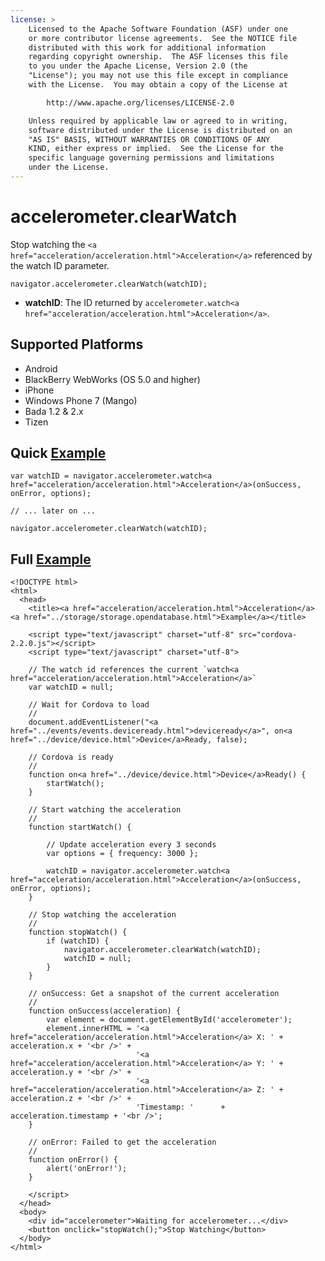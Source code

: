 ```yaml
---
license: >
    Licensed to the Apache Software Foundation (ASF) under one
    or more contributor license agreements.  See the NOTICE file
    distributed with this work for additional information
    regarding copyright ownership.  The ASF licenses this file
    to you under the Apache License, Version 2.0 (the
    "License"); you may not use this file except in compliance
    with the License.  You may obtain a copy of the License at

        http://www.apache.org/licenses/LICENSE-2.0

    Unless required by applicable law or agreed to in writing,
    software distributed under the License is distributed on an
    "AS IS" BASIS, WITHOUT WARRANTIES OR CONDITIONS OF ANY
    KIND, either express or implied.  See the License for the
    specific language governing permissions and limitations
    under the License.
---
```


accelerometer.clearWatch
========================

Stop watching the `<a href="acceleration/acceleration.html">Acceleration</a>` referenced by the watch ID parameter.

    navigator.accelerometer.clearWatch(watchID);

- __watchID__: The ID returned by `accelerometer.watch<a href="acceleration/acceleration.html">Acceleration</a>`.

Supported Platforms
-------------------

- Android
- BlackBerry WebWorks (OS 5.0 and higher)
- iPhone
- Windows Phone 7 (Mango)
- Bada 1.2 & 2.x
- Tizen

Quick <a href="../storage/storage.opendatabase.html">Example</a>
-------------

    var watchID = navigator.accelerometer.watch<a href="acceleration/acceleration.html">Acceleration</a>(onSuccess, onError, options);
    
    // ... later on ...
    
    navigator.accelerometer.clearWatch(watchID);
    
Full <a href="../storage/storage.opendatabase.html">Example</a>
------------

    <!DOCTYPE html>
    <html>
      <head>
        <title><a href="acceleration/acceleration.html">Acceleration</a> <a href="../storage/storage.opendatabase.html">Example</a></title>

        <script type="text/javascript" charset="utf-8" src="cordova-2.2.0.js"></script>
        <script type="text/javascript" charset="utf-8">

        // The watch id references the current `watch<a href="acceleration/acceleration.html">Acceleration</a>`
        var watchID = null;
        
        // Wait for Cordova to load
        //
        document.addEventListener("<a href="../events/events.deviceready.html">deviceready</a>", on<a href="../device/device.html">Device</a>Ready, false);

        // Cordova is ready
        //
        function on<a href="../device/device.html">Device</a>Ready() {
            startWatch();
        }

        // Start watching the acceleration
        //
        function startWatch() {
            
            // Update acceleration every 3 seconds
            var options = { frequency: 3000 };
            
            watchID = navigator.accelerometer.watch<a href="acceleration/acceleration.html">Acceleration</a>(onSuccess, onError, options);
        }
        
        // Stop watching the acceleration
        //
        function stopWatch() {
            if (watchID) {
                navigator.accelerometer.clearWatch(watchID);
                watchID = null;
            }
        }
		    
        // onSuccess: Get a snapshot of the current acceleration
        //
        function onSuccess(acceleration) {
            var element = document.getElementById('accelerometer');
            element.innerHTML = '<a href="acceleration/acceleration.html">Acceleration</a> X: ' + acceleration.x + '<br />' +
                                '<a href="acceleration/acceleration.html">Acceleration</a> Y: ' + acceleration.y + '<br />' +
                                '<a href="acceleration/acceleration.html">Acceleration</a> Z: ' + acceleration.z + '<br />' + 
                                'Timestamp: '      + acceleration.timestamp + '<br />';
        }

        // onError: Failed to get the acceleration
        //
        function onError() {
            alert('onError!');
        }

        </script>
      </head>
      <body>
        <div id="accelerometer">Waiting for accelerometer...</div>
		<button onclick="stopWatch();">Stop Watching</button>
      </body>
    </html>
